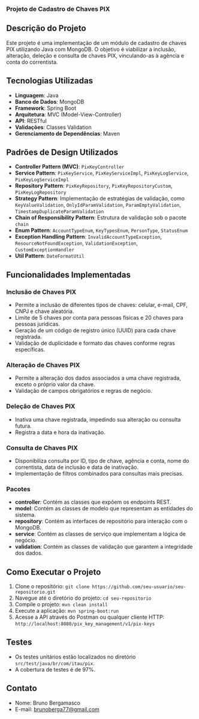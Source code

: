 ### Projeto de Cadastro de Chaves PIX

## Descrição do Projeto
Este projeto é uma implementação de um módulo de cadastro de chaves PIX utilizando Java com MongoDB. O objetivo é viabilizar a inclusão, alteração, deleção e consulta de chaves PIX, vinculando-as à agência e conta do correntista.

## Tecnologias Utilizadas
- **Linguagem**: Java
- **Banco de Dados**: MongoDB
- **Framework**: Spring Boot
- **Arquitetura**: MVC (Model-View-Controller)
- **API**: RESTful
- **Validações**: Classes Validation
- **Gerenciamento de Dependências**: Maven

## Padrões de Design Utilizados
- **Controller Pattern (MVC)**: `PixKeyController`
- **Service Pattern**: `PixKeyService`, `PixKeyServiceImpl`, `PixKeyLogService`, `PixKeyLogServiceImpl`
- **Repository Pattern**: `PixKeyRepository`, `PixKeyRepositoryCustom`, `PixKeyLogRepository`
- **Strategy Pattern**: Implementação de estratégias de validação, como `KeyValueValidation`, `OnlyIdParamValidation`, `ParamEmptyValidation`, `TimestampDuplicateParamValidation`
- **Chain of Responsibility Pattern**: Estrutura de validação sob o pacote `chain`
- **Enum Pattern**: `AccountTypeEnum`, `KeyTypesEnum`, `PersonType`, `StatusEnum`
- **Exception Handling Pattern**: `InvalidAccountTypeException`, `ResourceNotFoundException`, `ValidationException`, `CustomExceptionHandler`
- **Util Pattern**: `DateFormatUtil`

## Funcionalidades Implementadas
### Inclusão de Chaves PIX
- Permite a inclusão de diferentes tipos de chaves: celular, e-mail, CPF, CNPJ e chave aleatória.
- Limite de 5 chaves por conta para pessoas físicas e 20 chaves para pessoas jurídicas.
- Geração de um código de registro único (UUID) para cada chave registrada.
- Validação de duplicidade e formato das chaves conforme regras específicas.

### Alteração de Chaves PIX
- Permite a alteração dos dados associados a uma chave registrada, exceto o próprio valor da chave.
- Validação de campos obrigatórios e regras de negócio.

### Deleção de Chaves PIX
- Inativa uma chave registrada, impedindo sua alteração ou consulta futura.
- Registra a data e hora da inativação.

### Consulta de Chaves PIX
- Disponibiliza consulta por ID, tipo de chave, agência e conta, nome do correntista, data de inclusão e data de inativação.
- Implementação de filtros combinados para consultas mais precisas.

### Pacotes
- **controller**: Contém as classes que expõem os endpoints REST.
- **model**: Contém as classes de modelo que representam as entidades do sistema.
- **repository**: Contém as interfaces de repositório para interação com o MongoDB.
- **service**: Contém as classes de serviço que implementam a lógica de negócio.
- **validation**: Contém as classes de validação que garantem a integridade dos dados.

## Como Executar o Projeto
1. Clone o repositório: `git clone https://github.com/seu-usuario/seu-repositorio.git`
2. Navegue até o diretório do projeto: `cd seu-repositorio`
3. Compile o projeto: `mvn clean install`
4. Execute a aplicação: `mvn spring-boot:run`
5. Acesse a API através do Postman ou qualquer cliente HTTP: `http://localhost:8080/pix_key_management/v1/pix-keys`

## Testes
- Os testes unitários estão localizados no diretório `src/test/java/br/com/itau/pix`.
- A cobertura de testes é de 97%.

## Contato
- Nome: Bruno Bergamasco
- E-mail: brunoberga77@gmail.com

